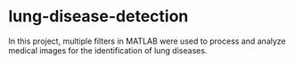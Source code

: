 # lung-disease-detection
In this project, multiple filters in MATLAB were used to process and analyze medical images for the identification of lung diseases.
